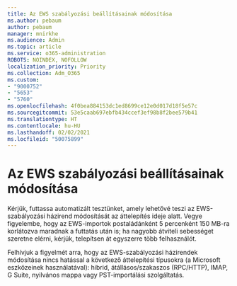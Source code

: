 ```yaml
---
title: Az EWS szabályozási beállításainak módosítása
ms.author: pebaum
author: pebaum
manager: mnirkhe
ms.audience: Admin
ms.topic: article
ms.service: o365-administration
ROBOTS: NOINDEX, NOFOLLOW
localization_priority: Priority
ms.collection: Adm_O365
ms.custom:
- "9000752"
- "5653"
- "5760"
ms.openlocfilehash: 4f0bea884153dc1ed8699ce12e0d017d18f5e57c
ms.sourcegitcommit: 53e5caab697ebfb434ccef3ef98b8f2bee579b41
ms.translationtype: HT
ms.contentlocale: hu-HU
ms.lasthandoff: 02/02/2021
ms.locfileid: "50075899"
---
```

# <a name="changing-ews-throttling-settings"></a>Az EWS szabályozási beállításainak módosítása

Kérjük, futtassa automatizált tesztünket, amely lehetővé teszi az EWS-szabályozási házirend módosítását az áttelepítés ideje alatt. Vegye figyelembe, hogy az EWS-importok postaládánként 5 percenként 150 MB-ra korlátozva maradnak a futtatás után is; ha nagyobb átviteli sebességet szeretne elérni, kérjük, telepítsen át egyszerre több felhasználót.

Felhívjuk a figyelmét arra, hogy az EWS-szabályozási házirendek módosítása nincs hatással a következő áttelepítési típusokra (a Microsoft eszközeinek használatával): hibrid, átállásos/szakaszos (RPC/HTTP), IMAP, G Suite, nyilvános mappa vagy PST-importálási szolgáltatás.